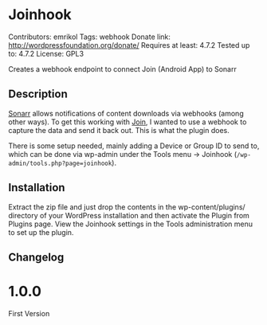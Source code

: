 # Joinhook #
Contributors: emrikol
Tags: webhook
Donate link: http://wordpressfoundation.org/donate/
Requires at least: 4.7.2
Tested up to: 4.7.2
License: GPL3

Creates a webhook endpoint to connect Join (Android App) to Sonarr

## Description ##

[Sonarr](https://sonarr.tv/) allows notifications of content downloads via webhooks (among other ways).  To get this working with [Join](https://joaoapps.com/join/), I wanted to use a webhook to capture the data and send it back out.  This is what the plugin does.

There is some setup needed, mainly adding a Device or Group ID to send to, which can be done via wp-admin under the Tools menu -> Joinhook (`/wp-admin/tools.php?page=joinhook`).

## Installation ##

Extract the zip file and just drop the contents in the wp-content/plugins/ directory of your WordPress installation and then activate the Plugin from Plugins page.  View the Joinhook settings in the Tools administration menu to set up the plugin.

## Changelog ##

# 1.0.0 #

First Version